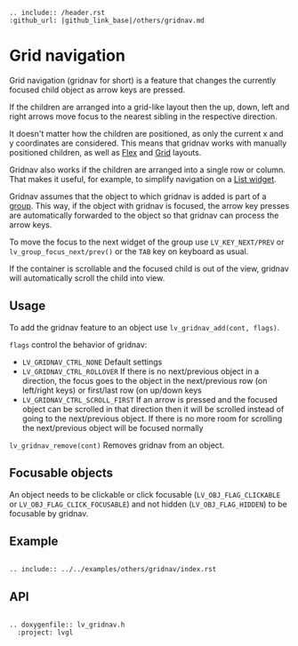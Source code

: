 ```eval_rst
.. include:: /header.rst 
:github_url: |github_link_base|/others/gridnav.md
```
# Grid navigation

Grid navigation (gridnav for short) is a feature that changes the currently focused child object as arrow keys are pressed.

If the children are arranged into a grid-like layout then the up, down, left and right arrows move focus to the nearest sibling
in the respective direction.

It doesn't matter how the children are positioned, as only the current x and y coordinates are considered.
This means that gridnav works with manually positioned children, as well as [Flex](/layouts/flex.html) and [Grid](/layouts/grid.html) layouts.

Gridnav also works if the children are arranged into a single row or column.
That makes it useful, for example, to simplify navigation on a [List widget](/widgets/extra/list.html).

Gridnav assumes that the object to which gridnav is added is part of a [group](/overview/indev.html#groups). 
This way, if the object with gridnav is focused, the arrow key presses are automatically forwarded to the object
so that gridnav can process the arrow keys.

To move the focus to the next widget of the group use `LV_KEY_NEXT/PREV` or `lv_group_focus_next/prev()` or the `TAB` key on keyboard as usual. 
 
If the container is scrollable and the focused child is out of the view, gridnav will automatically scroll the child into view.
 
## Usage

To add the gridnav feature to an object use `lv_gridnav_add(cont, flags)`.

`flags` control the behavior of gridnav:
- `LV_GRIDNAV_CTRL_NONE` Default settings 
- `LV_GRIDNAV_CTRL_ROLLOVER`  If there is no next/previous object in a direction, 
the focus goes to the object in the next/previous row (on left/right keys) or first/last row (on up/down keys 
- `LV_GRIDNAV_CTRL_SCROLL_FIRST` If an arrow is pressed and the focused object can be scrolled in that direction
then it will be scrolled instead of going to the next/previous object.  If there is no more room for scrolling the next/previous object will be focused normally 

`lv_gridnav_remove(cont)` Removes gridnav from an object.

## Focusable objects

An object needs to be clickable or click focusable (`LV_OBJ_FLAG_CLICKABLE` or `LV_OBJ_FLAG_CLICK_FOCUSABLE`) 
and not hidden (`LV_OBJ_FLAG_HIDDEN`) to be focusable by gridnav.


## Example

```eval_rst

.. include:: ../../examples/others/gridnav/index.rst

```
## API


```eval_rst

.. doxygenfile:: lv_gridnav.h
  :project: lvgl

```
